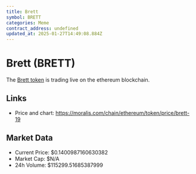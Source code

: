 ```yaml
---
title: Brett
symbol: BRETT
categories: Meme
contract_address: undefined
updated_at: 2025-01-27T14:49:08.884Z
---
```


# Brett (BRETT)
The [Brett token](https://moralis.com/chain/ethereum/token/price/brett-19) is trading live on the ethereum blockchain.

## Links
- Price and chart: https://moralis.com/chain/ethereum/token/price/brett-19

## Market Data
- Current Price: $0.1400987160630382
- Market Cap: $N/A
- 24h Volume: $115299.51685387999
